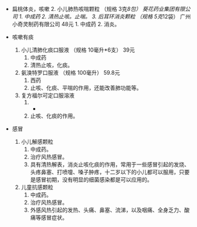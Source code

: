 - 扁桃体炎，咳嗽
    2. 小儿肺热咳喘颗粒 （规格 3克*8包） 葵花药业集团有限公司
        1. 中成药
        2. 清热止咳。止喘。
    3. 后耳环消炎颗粒 （规格 5克*12袋） 广州小奇灵制药有限公司 48元 
        1. 中成药
        2. 消炎。

- 咳嗽有痰
    1. 小儿清肺化痰口服液 （规格 10毫升*6支） 39元
        1. 中成药
        2. 清热止咳，化痰。
    2. 氨溴特罗口服液  （规格 100毫升） 59.8元
        1. 西药
        2. 止咳、化痰、平喘的作用，还能改善肺功能等。
    3. 复方福尔可定口服溶液
        1. -
        2. 止咳、化痰的作用。

- 感冒
    1. 小儿解感颗粒
        1. 中成药。
        2. 治疗风热感冒。
        3. 具有清热解表，消炎止咳化痰的作用，常用于一些感冒引起的发烧、头疼鼻塞、打喷嚏、嗓子肿疼，十二岁以下的小儿都可以服用，只要是感冒初期，没有明显的细菌感染都是可以应用的。
    2. 儿童抗感颗粒
        1. 中成药。
        2. 治疗风热感冒。
        3. 外感风热引起的发热、头痛、鼻塞、流涕，以及咽痛、全身乏力、酸痛等感冒症状。